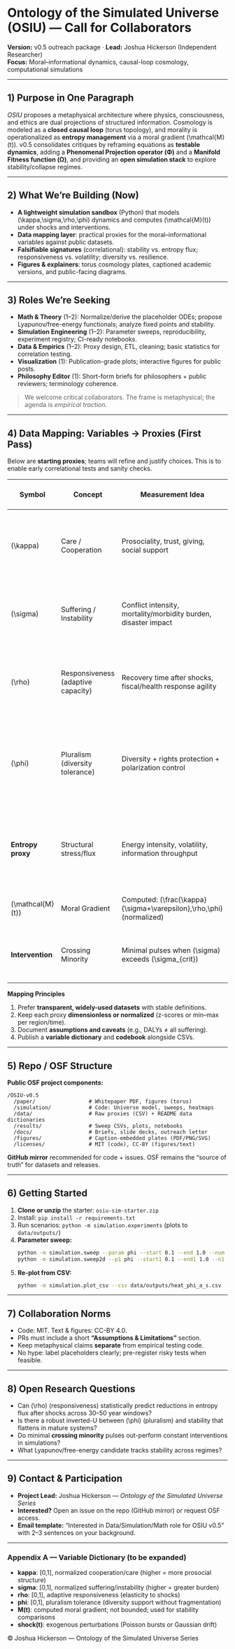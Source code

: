 # Ontology of the Simulated Universe (OSIU) — Call for Collaborators
**Version:** v0.5 outreach package · **Lead:** Joshua Hickerson (Independent Researcher)  
**Focus:** Moral–informational dynamics, causal-loop cosmology, computational simulations

---

## 1) Purpose in One Paragraph
*OSIU* proposes a metaphysical architecture where physics, consciousness, and ethics are dual projections of structured information. Cosmology is modeled as a **closed causal loop** (torus topology), and morality is operationalized as **entropy management** via a moral gradient \(\mathcal{M}(t)\). v0.5 consolidates critiques by reframing equations as **testable dynamics**, adding a **Phenomenal Projection operator (Φ)** and a **Manifold Fitness function (Ω)**, and providing an **open simulation stack** to explore stability/collapse regimes.

---

## 2) What We’re Building (Now)
- **A lightweight simulation sandbox** (Python) that models \(\kappa,\sigma,\rho,\phi\) dynamics and computes \(\mathcal{M}(t)\) under shocks and interventions.
- **Data mapping layer**: practical proxies for the moral–informational variables against public datasets.
- **Falsifiable signatures** (correlational): stability vs. entropy flux; responsiveness vs. volatility; diversity vs. resilience.
- **Figures & explainers**: torus cosmology plates, captioned academic versions, and public-facing diagrams.

---

## 3) Roles We’re Seeking
- **Math & Theory** (1–2): Normalize/derive the placeholder ODEs; propose Lyapunov/free-energy functionals; analyze fixed points and stability.
- **Simulation Engineering** (1–2): Parameter sweeps, reproducibility, experiment registry; CI-ready notebooks.
- **Data & Empirics** (1–2): Proxy design, ETL, cleaning; basic statistics for correlation testing.
- **Visualization** (1): Publication-grade plots; interactive figures for public posts.
- **Philosophy Editor** (1): Short-form briefs for philosophers + public reviewers; terminology coherence.

> We welcome critical collaborators. The frame is metaphysical; the agenda is *empirical traction.*

---

## 4) Data Mapping: Variables → Proxies (First Pass)
Below are **starting proxies**; teams will refine and justify choices. This is to enable early correlational tests and sanity checks.

| Symbol | Concept | Measurement Idea | Candidate Public Sources (examples) |
|---|---|---|---|
| \(\kappa\) | Care / Cooperation | Prosociality, trust, giving, social support | World Values Survey (trust/helping), Gallup World Poll (helped a stranger, donated), World Giving Index |
| \(\sigma\) | Suffering / Instability | Conflict intensity, mortality/morbidity burden, disaster impact | UCDP/PRIO conflict datasets; WHO / IHME DALYs; EM-DAT disaster losses; ACLED events |
| \(\rho\) | Responsiveness (adaptive capacity) | Recovery time after shocks, fiscal/health response agility | OECD resilience indicators; World Bank governance effectiveness; disaster response time metrics |
| \(\phi\) | Pluralism (diversity tolerance) | Diversity + rights protection + polarization control | V-Dem liberal democracy index & civil liberties; Ethnic/linguistic fractionalization indices; religious diversity metrics |
| **Entropy proxy** | Structural stress/flux | Energy intensity, volatility, information throughput | Our World in Data energy intensity; econ volatility indices; mutual information on comms/network data (where available) |
| \(\mathcal{M}(t)\) | Moral Gradient | Computed: \(\frac{\kappa}{\sigma+\varepsilon}\,\rho\,\phi\) (normalized) | Derived from the above, normalized per unit time |
| **Intervention** | Crossing Minority | Minimal pulses when \(\sigma\) exceeds \(\sigma_{crit}\) | Policy events / treaty enactments / ceasefires; humanitarian surge episodes |

**Mapping Principles**
1. Prefer **transparent, widely-used datasets** with stable definitions.  
2. Keep each proxy **dimensionless or normalized** (z-scores or min–max per region/time).  
3. Document **assumptions and caveats** (e.g., DALYs ≠ all suffering).  
4. Publish a **variable dictionary** and **codebook** alongside CSVs.

---

## 5) Repo / OSF Structure
**Public OSF project components:**
```
/OSIU-v0.5
  /paper/                 # Whitepaper PDF, figures (torus)
  /simulation/            # Code: Universe model, sweeps, heatmaps
  /data/                  # Raw proxies (CSV) + README data dictionaries
  /results/               # Sweep CSVs, plots, notebooks
  /docs/                  # Briefs, slide decks, outreach letter
  /figures/               # Caption-embedded plates (PDF/PNG/SVG)
  /licenses/              # MIT (code), CC-BY (figures/text)
```
**GitHub mirror** recommended for code + issues. OSF remains the “source of truth” for datasets and releases.

---

## 6) Getting Started
1. **Clone or unzip** the starter: `osiu-sim-starter.zip`  
2. Install: `pip install -r requirements.txt`  
3. Run scenarios: `python -m simulation.experiments` (plots to `data/outputs/`)  
4. **Parameter sweep:**  
   ```bash
   python -m simulation.sweep --param phi --start 0.1 --end 1.0 --num 10
   python -m simulation.sweep2d --p1 phi --start1 0.1 --end1 1.0 --n1 12                                 --p2 a_s --start2 0.05 --end2 0.3 --n2 10                                 --shock poisson --out data/outputs/heat_phi_a_s
   ```
5. **Re-plot from CSV:**  
   ```bash
   python -m simulation.plot_csv --csv data/outputs/heat_phi_a_s.csv
   ```

---

## 7) Collaboration Norms
- Code: MIT. Text & figures: CC-BY 4.0.  
- PRs must include a short **“Assumptions & Limitations”** section.  
- Keep metaphysical claims **separate** from empirical testing code.  
- No hype: label placeholders clearly; pre-register risky tests when feasible.

---

## 8) Open Research Questions
- Can \(\rho\) (responsiveness) statistically predict reductions in entropy flux after shocks across 30–50 year windows?  
- Is there a robust inverted-U between \(\phi\) (pluralism) and stability that flattens in mature systems?  
- Do minimal **crossing minority** pulses out-perform constant interventions in simulations?  
- What Lyapunov/free-energy candidate tracks stability across regimes?

---

## 9) Contact & Participation
- **Project Lead:** Joshua Hickerson — *Ontology of the Simulated Universe Series*  
- **Interested?** Open an issue on the repo (GitHub mirror) or request OSF access.  
- **Email template:** “Interested in Data/Simulation/Math role for OSIU v0.5” with 2–3 sentences on your background.

---

### Appendix A — Variable Dictionary (to be expanded)
- **kappa**: [0,1], normalized cooperation/care (higher = more prosocial structure)  
- **sigma**: [0,1], normalized suffering/instability (higher = greater burden)  
- **rho**: [0,1], adaptive responsiveness (elasticity to shocks)  
- **phi**: [0,1], pluralism tolerance (diversity support without fragmentation)  
- **M(t)**: computed moral gradient; not bounded; used for stability comparisons  
- **shock(t)**: exogenous perturbations (Poisson bursts or Gaussian drift)

© Joshua Hickerson — Ontology of the Simulated Universe Series
